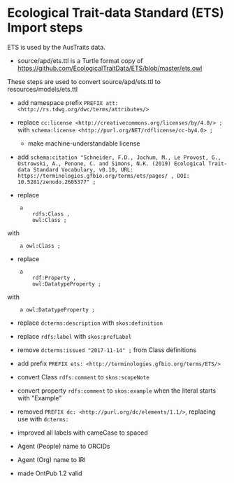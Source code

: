 # Ecological Trait-data Standard (ETS) Import steps

ETS is used by the AusTraits data.


* source/apd/ets.ttl is a Turtle format copy of <https://github.com/EcologicalTraitData/ETS/blob/master/ets.owl>

These steps are used to convert source/apd/ets.ttl to resources/models/ets.ttl

* add namespace prefix `PREFIX att: <http://rs.tdwg.org/dwc/terms/attributes/>`
* replace `cc:license <http://creativecommons.org/licenses/by/4.0/> ;` with `schema:license <http://purl.org/NET/rdflicense/cc-by4.0> ;`
    * make machine-understandable license
* add `schema:citation "Schneider, F.D., Jochum, M., Le Provost, G., Ostrowski, A., Penone, C. and Simons, N.K. (2019) Ecological Trait-data Standard Vocabulary, v0.10, URL: https://terminologies.gfbio.org/terms/ets/pages/ , DOI: 10.5281/zenodo.2605377" ;`

* replace

```
    a
        rdfs:Class ,
        owl:Class ;
```

with 

```
    a owl:Class ;
```

* replace

```
    a
        rdf:Property ,
        owl:DatatypeProperty ;
```

with 

```
    a owl:DatatypeProperty ;
```

* replace `dcterms:description` with `skos:definition`
* replace `rdfs:label` with `skos:prefLabel`
* remove `dcterms:issued "2017-11-14" ;` from Class definitions
* add prefix `PREFIX ets: <http://terminologies.gfbio.org/terms/ETS/>`
* convert Class `rdfs:comment` to `skos:scopeNote`
* convert property `rdfs:comment` to `skos:example` when the literal starts with "Example"
* removed `PREFIX dc: <http://purl.org/dc/elements/1.1/>`, replacing use with `dcterms:`

* improved all labels with cameCase to spaced
* Agent (People) name to ORCIDs
* Agent (Org) name to IRI
* made OntPub 1.2 valid